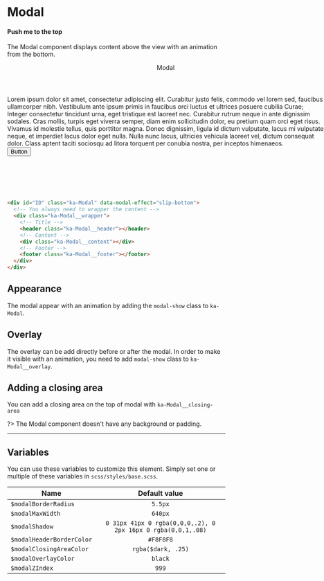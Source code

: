 # Modal
#### Push me to the top
The Modal component displays content above the view with an animation from the bottom.

<div class="demo-block" style="height: 300px;">
  <div id="modalID" class="ka-Modal modal-show has-white-bg" data-modal-effect="slip-bottom" style="position: absolute;">
    <!-- You always need to wrapper the content -->
    <div class="ka-Modal__wrapper">
      <!-- Title -->
      <header class="ka-Modal__header has-dark-bg">
        <div class="ka-Toolbar ka-Toolbar__dark">
          <div class="ka-Toolbar__center ">
            <div class="ka-Toolbar__center--container"> 
              <span class="ka-Toolbar__title">Modal</span>
            </div>
          </div>
        </div>
      </header>
      <!-- Content -->
      <div class="ka-Modal__content ka-Spacing__base">
        <div class="text-style-caption1">Lorem ipsum dolor sit amet, consectetur adipiscing elit. Curabitur justo felis, commodo vel lorem sed, faucibus ullamcorper nibh. Vestibulum ante ipsum primis in faucibus orci luctus et ultrices posuere cubilia Curae; Integer consectetur tincidunt urna, eget tristique est laoreet nec. Curabitur rutrum neque in ante dignissim sodales. Cras mollis, turpis eget viverra semper, diam enim sollicitudin dolor, eu pretium quam orci eget risus. Vivamus id molestie tellus, quis porttitor magna. Donec dignissim, ligula id dictum vulputate, lacus mi vulputate neque, et imperdiet lacus dolor eget nulla. Nulla nunc lacus, ultricies vehicula laoreet vel, dictum consequat dolor. Class aptent taciti sociosqu ad litora torquent per conubia nostra, per inceptos himenaeos.
        </div>
      </div>
      <!-- Footer -->
      <footer class="ka-Modal__footer has-cloudlight-bg">
        <div class="ka-Spacing__md">
          <button class="ka-Button small ka-Button--dark is-fullwidth">Button</button>
        </div>
      </footer>
    </div>
  </div>
      <div class="ka-Modal__overlay" style="position: absolute; opacity: .5; visibility: visible;"></div>
</div>

```html
<div id="ID" class="ka-Modal" data-modal-effect="slip-bottom">
  <!-- You always need to wrapper the content -->
  <div class="ka-Modal__wrapper">
    <!-- Title -->
    <header class="ka-Modal__header"></header>
    <!-- Content -->
    <div class="ka-Modal__content"></div>
    <!-- Footer -->
    <footer class="ka-Modal__footer"></footer>
  </div>
</div>
```

## Appearance
The modal appear with an animation by adding the `modal-show` class to `ka-Modal`.

## Overlay
The overlay can be add directly before or after the modal. In order to make it visible with an animation, you need to add `modal-show` class to `ka-Modal__overlay`.

## Adding a closing area
You can add a closing area on the top of modal with `ka-Modal__closing-area`

?> The Modal component doesn't have any background or padding.
***
Variables
------
You can use these variables to customize this element. Simply set one or multiple of these variables in `scss/styles/base.scss`.

| Name  | Default value |
| ------- |:-----------:|
|`$modalBorderRadius` | `5.5px` |
|`$modalMaxWidth` | `640px` |
|`$modalShadow` |  `0 31px 41px 0 rgba(0,0,0,.2), 0 2px 16px 0 rgba(0,0,1,.08)` |
|`$modalHeaderBorderColor` | `#F8F8F8` |
|`$modalClosingAreaColor` | `rgba($dark, .25)` |
|`$modalOverlayColor` | `black` |
|`$modalZIndex` | `999` |